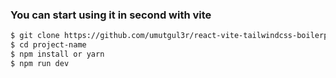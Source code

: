 ### You can start using it in second with vite

```bash
$ git clone https://github.com/umutgul3r/react-vite-tailwindcss-boilerplate.git
$ cd project-name
$ npm install or yarn
$ npm run dev
```
